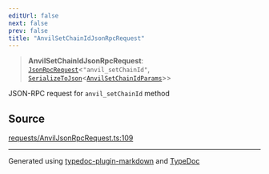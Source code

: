 ```yaml
---
editUrl: false
next: false
prev: false
title: "AnvilSetChainIdJsonRpcRequest"
---
```


> **AnvilSetChainIdJsonRpcRequest**: [`JsonRpcRequest`](/reference/tevm/jsonrpc/type-aliases/jsonrpcrequest/)\<`"anvil_setChainId"`, [`SerializeToJson`](/reference/tevm/procedures-types/type-aliases/serializetojson/)\<[`AnvilSetChainIdParams`](/reference/tevm/actions-types/type-aliases/anvilsetchainidparams/)\>\>

JSON-RPC request for `anvil_setChainId` method

## Source

[requests/AnvilJsonRpcRequest.ts:109](https://github.com/evmts/tevm-monorepo/blob/main/packages/procedures-types/src/requests/AnvilJsonRpcRequest.ts#L109)

***
Generated using [typedoc-plugin-markdown](https://www.npmjs.com/package/typedoc-plugin-markdown) and [TypeDoc](https://typedoc.org/)
